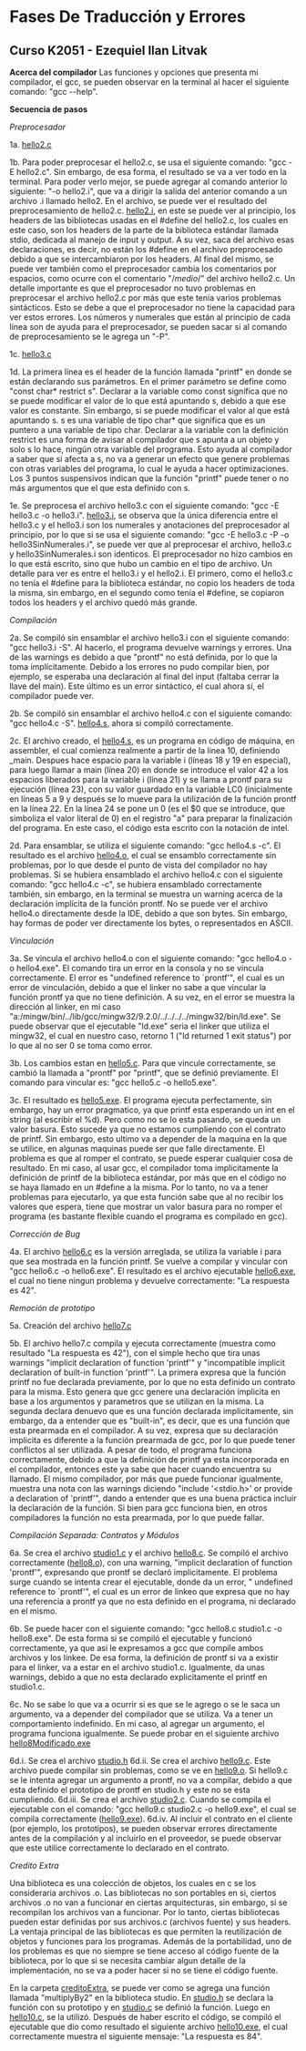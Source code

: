 # Fases De Traducción y Errores
## Curso K2051 - Ezequiel Ilan Litvak
 
**Acerca del compilador**
Las funciones y opciones que presenta mi compilador, el gcc, se pueden observar en la terminal al hacer el siguiente comando: "gcc --help".
 
**Secuencia de pasos**
 
*Preprocesador*

1a. [hello2.c](https://github.com/ketzeLitvak/ssl/blob/main/02-FasesErrores/hello2.c)

1b. Para poder preprocesar el hello2.c, se usa el siguiente comando: "gcc -E hello2.c". Sin embargo, de esa forma, el resultado se va a ver todo en la terminal. Para poder verlo mejor, se puede agregar al comando anterior lo siguiente: "-o hello2.i", que va a dirigir la salida del anterior comando a un archivo .i llamado hello2. En el archivo, se puede ver el resultado del preprocesamiento de hello2.c. [hello2.i](https://github.com/ketzeLitvak/ssl/blob/main/02-FasesErrores/hello2.i), en este se puede ver al principio, los headers de las bibliotecas usadas en el #define del hello2.c, los cuales en este caso, son los headers de la parte de la biblioteca estándar llamada stdio, dedicada al manejo de input y output. A su vez, saca del archivo esas declaraciones, es decir, no están los #define en el archivo preprocesado debido a que se intercambiaron por los headers. Al final del mismo, se puede ver también como el preprocesador cambia los comentarios por espacios, como ocurre con el comentario "/*medio*/" del archivo hello2.c. Un detalle importante es que el preprocesador no tuvo problemas en preprocesar el archivo hello2.c por más que este tenía varios problemas sintácticos. Esto se debe a que el preprocesador no tiene la capacidad para ver estos errores. Los números y numerales que están al principio de cada línea son de ayuda para el preprocesador, se pueden sacar si al comando de preprocesamiento se le agrega un "-P".

1c. [hello3.c](https://github.com/ketzeLitvak/ssl/blob/main/02-FasesErrores/hello3.c)

1d. La primera línea es el header de la función llamada "printf" en donde se están declarando sus parámetros. En el primer parámetro se define como "const char* restrict s". Declarar a la variable como const significa que no se puede modificar el valor de lo que está apuntando s, debido a que ese valor es constante. Sin embargo, si se puede modificar el valor al que está apuntando s. s es una variable de tipo char* que significa que es un puntero a una variable de tipo char. Declarar a la variable con la definición restrict es una forma de avisar al compilador que s apunta a un objeto y solo s lo hace, ningún otra variable del programa. Esto ayuda al compilador a saber que si afecta a s, no va a generar un efecto que genere problemas con otras variables del programa, lo cual le ayuda a hacer optimizaciones. Los 3 puntos suspensivos indican que la función "printf" puede tener o no más argumentos que el que esta definido con s.
 
1e. Se preprocesa el archivo hello3.c con el siguiente comando: "gcc -E hello3.c -o hello3.i". [hello3.i](https://github.com/ketzeLitvak/ssl/blob/main/02-FasesErrores/hello3.i), se observa que la única diferencia entre el hello3.c y el hello3.i son los numerales y anotaciones del preprocesador al principio, por lo que si se usa el siguiente comando: "gcc -E hello3.c -P -o hello3SinNumerales.i", se puede ver que al preprocesar el archivo, hello3.c y hello3SinNumerales.i son identicos. El preprocesador no hizo cambios en lo que está escrito, sino que hubo un cambio en el tipo de archivo.
Un detalle para ver es entre el hello3.i y el hello2.i. El primero, como el hello3.c no tenía el #define para la biblioteca estándar, no copio los headers de toda la misma, sin embargo, en el segundo como tenía el #define, se copiaron todos los headers y el archivo quedó más grande.
 
*Compilación*

2a. Se compiló sin ensamblar el archivo hello3.i con el siguiente comando: "gcc hello3.i -S". Al hacerlo, el programa devuelve warnings y errores. Una de las warnings es debido a que "prontf" no está definida, por lo que la toma implícitamente. Debido a los errores no pudo compilar bien, por ejemplo, se esperaba una declaración al final del input (faltaba cerrar la llave del main). Este último es un error sintáctico, el cual ahora sí, el compilador puede ver.

2b. Se compiló sin ensamblar el archivo hello4.c con el siguiente comando: "gcc hello4.c -S". [hello4.s](https://github.com/ketzeLitvak/ssl/blob/main/02-FasesErrores/hello4.s), ahora si compiló correctamente.

2c. El archivo creado, el [hello4.s](https://github.com/ketzeLitvak/ssl/blob/main/02-FasesErrores/hello4.s), es un programa en código de máquina, en assembler, el cual comienza realmente a partir de la linea 10, definiendo _main. Despues hace espacio para la variable i (líneas 18 y 19 en especial), para luego llamar a main (línea 20) en donde se introduce el valor 42 a los espacios liberados para la variable i (línea 21) y se llama a prontf para su ejecución (línea 23), con su valor guardado en la variable LC0 (inicialmente en líneas 5 a 9 y después se lo mueve para la utilización de la función prontf en la línea 22. En la línea 24 se pone un 0 (es el $0 que se introduce, que simboliza el valor literal de 0) en el registro "a" para preparar la finalización del programa. En este caso, el código esta escrito con la notación de intel. 

2d. Para ensamblar, se utiliza el siguiente comando: "gcc hello4.s -c". El resultado es el archivo [hello4.o](https://github.com/ketzeLitvak/ssl/blob/main/02-FasesErrores/hello4.o), el cual se ensamblo correctamente sin problemas, por lo que desde el punto de vista del compilador no hay problemas. Si se hubiera ensamblado el archivo hello4.c con el siguiente comando: "gcc hello4.c -c", se hubiera ensamblado correctamente también, sin embargo, en la terminal se muestra un warning acerca de la declaración implícita de la función prontf. No se puede ver el archivo hello4.o directamente desde la IDE, debido a que son bytes. Sin embargo, hay formas de poder ver directamente los bytes, o representados en ASCII.
 
*Vinculación*

3a. Se vincula el archivo hello4.o con el siguiente comando: "gcc hello4.o -o hello4.exe". El comando tira un error en la consola y no se vincula correctamente. El error es "undefined reference to `prontf'", el cual es un error de vinculación, debido a que el linker no sabe a que vincular la función prontf ya que no tiene definición. A su vez, en el error se muestra la dirección al linker, en mi caso "a:/mingw/bin/../lib/gcc/mingw32/9.2.0/../../../../mingw32/bin/ld.exe". Se puede observar que el ejecutable "ld.exe" seria el linker que utiliza el mingw32, el cual en nuestro caso, retorno 1 ("ld returned 1 exit status") por lo que al no ser 0 se toma como error.

3b. Los cambios estan en [hello5.c](https://github.com/ketzeLitvak/ssl/blob/main/02-FasesErrores/hello5.c). Para que vincule correctamente, se cambió la llamada a "prontf" por "printf", que se definió previamente. El comando para vincular es: "gcc hello5.c -o hello5.exe".

3c. El resultado es [hello5.exe](https://github.com/ketzeLitvak/ssl/blob/main/02-FasesErrores/hello5.exe). El programa ejecuta perfectamente, sin embargo, hay un error pragmatico, ya que printf esta esperando un int en el string (al escribir el %d). Pero como no se lo esta pasando, se queda un valor basura. Esto sucede ya que no estamos cumpliendo con el contrato de printf. Sin embargo, esto ultimo va a depender de la maquina en la que se utilice, en algunas maquinas puede ser que falle directamente. El problema es que al romper el contrato, se puede esperar cualquier cosa de resultado. En mi caso, al usar gcc, el compilador toma implicitamente la definición de printf de la biblioteca estándar, por más que en el código no se haya llamado en un #define a la misma. Por lo tanto, no va a tener problemas para ejecutarlo, ya que esta función sabe que al no recibir los valores que espera, tiene que mostrar un valor basura para no romper el programa (es bastante flexible cuando el programa es compilado en gcc).

*Corrección de Bug* 

4a. El archivo [hello6.c](https://github.com/ketzeLitvak/ssl/blob/main/02-FasesErrores/hello6.c) es la versión arreglada, se utiliza la variable i para que sea mostrada en la función printf. Se vuelve a compilar y vincular con "gcc hello6.c -o hello6.exe". El resultado es el archivo ejecutable [hello6.exe](https://github.com/ketzeLitvak/ssl/blob/main/02-FasesErrores/hello6.exe), el cual no tiene ningun problema y devuelve correctamente: "La respuesta es 42".

*Remoción de prototipo*

5a. Creación del archivo [hello7.c](https://github.com/ketzeLitvak/ssl/blob/main/02-FasesErrores/hello7.c)

5b. El archivo hello7.c compila y ejecuta correctamente (muestra como resultado "La respuesta es 42"), con el simple hecho que tira unas warnings "implicit declaration of function 'printf'" y "incompatible implicit declaration of built-in function 'printf'". La primera expresa que la función printf no fue declarada previamente, por lo que no esta definido un contrato para la misma. Esto genera que gcc genere una declaración ímplicita en base a los argumentos y parametros que se utilizan en la misma. La segunda declara denuevo que es una función declarada implicitamente, sin embargo, da a entender que es "built-in", es decir, que es una función que esta prearmada en el compilador. A su vez, expresa que su declaración implicita es diferente a la función prearmada de gcc, por lo que puede tener conflictos al ser utilizada. A pesar de todo, el programa funciona correctamente, debido a que la definición de printf ya esta incorporada en el compilador, entonces este ya sabe que hacer cuando encuentra su llamado. El mismo compilador, por más que puede funcionar igualmente, muestra una nota con las warnings diciendo "include '<stdio.h>' or provide a declaration of 'printf'", dando a entender que es una buena práctica incluir la declaración de la función. Si bien para gcc funciona bien, en otros compiladores la función no esta prearmada, por lo que puede fallar.

*Compilación Separada: Contratos y Módulos*

6a. Se crea el archivo [studio1.c](https://github.com/ketzeLitvak/ssl/blob/main/02-FasesErrores/studio1.c) y el archivo [hello8.c](https://github.com/ketzeLitvak/ssl/blob/main/02-FasesErrores/hello8.c). Se compiló el archivo correctamente ([hello8.o](https://github.com/ketzeLitvak/ssl/blob/main/02-FasesErrores/hello8.o)), con una warning, "implicit declaration of function 'prontf'", expresando que prontf se declaró implicitamente. El problema surge cuando se intenta crear el ejecutable, donde da un error, " undefined reference to `prontf'", el cual es un error de linkeo que expresa que no hay una referencia a prontf ya que no esta definido en el programa, ni declarado en el mismo.

6b. Se puede hacer con el siguiente comando: "gcc hello8.c studio1.c -o hello8.exe". De esta forma si se compiló el ejecutable y funcionó correctamente, ya que asi le expresamos a gcc que compile ambos archivos 
y los linkee. De esa forma, la definición de prontf si va a existir para el linker, va a estar en el archivo studio1.c. Igualmente, da unas warnings, debido a que no esta declarado explicitamente el printf en studio1.c.

6c. No se sabe lo que va a ocurrir si es que se le agrego o se le saca un argumento, va a depender del compilador que se utiliza. Va a tener un comportamiento indefinido. En mi caso, al agregar un argumento, el programa funciona igualmente. Se puede probar en el siguiente archivo [hello8Modificado.exe](https://github.com/ketzeLitvak/ssl/blob/main/02-FasesErrores/hello8Modificado.exe)

6d.i. Se crea el archivo [studio.h](https://github.com/ketzeLitvak/ssl/blob/main/02-FasesErrores/studio.h)
6d.ii. Se crea el archivo [hello9.c](https://github.com/ketzeLitvak/ssl/blob/main/02-FasesErrores/hello9.c). Este archivo puede compilar sin problemas, como se ve en [hello9.o](https://github.com/ketzeLitvak/ssl/blob/main/02-FasesErrores/hello9.o). Si hello9.c se le intenta agregar un argumento a prontf, no va a compilar, debido a que esta definido el prototipo de prontf en studio.h y este no se esta cumpliendo.
6d.iii. Se crea el archivo [studio2.c](https://github.com/ketzeLitvak/ssl/blob/main/02-FasesErrores/studio2.c). Cuando se compila el ejecutable con el comando: "gcc hello9.c studio2.c -o hello9.exe", el cual se compila correctamente ([hello9.exe](https://github.com/ketzeLitvak/ssl/blob/main/02-FasesErrores/hello9.exe)).
6d.iv. Al incluir el contrato en el cliente (por ejemplo, los prototipos), se pueden observar errores directamente antes de la compilación y al incluirlo en el proveedor, se puede observar que este utilice correctamente lo declarado en el contrato.

*Credito Extra*

Una biblioteca es una colección de objetos, los cuales en c se los consideraria archivos .o. Las bibliotecas no son portables en si, ciertos archivos .o no van a funcionar en ciertas arquitecturas, sin embargo, si se recompilan los archivos van a funcionar. Por lo tanto, ciertas bibliotecas pueden estar definidas por sus archivos.c (archivos fuente) y sus headers. La ventaja principal de las bibliotecas es que permiten la reutilización de objetos y funciones para los programas. Además de la portabilidad, uno de los problemas es que no siempre se tiene acceso al código fuente de la biblioteca, por lo que si se necesita cambiar algun detalle de la implementación, no se va a poder hacer si no se tiene el código fuente. 

En la carpeta [creditoExtra](https://github.com/ketzeLitvak/ssl/blob/main/02-FasesErrores/creditoExtra), se puede ver como se agrega una función llamada "multiplyBy2" en la biblioteca studio. En [studio.h](https://github.com/ketzeLitvak/ssl/blob/main/02-FasesErrores/creditoExtra/studio.h) se declara la función con su prototipo y en [studio.c](https://github.com/ketzeLitvak/ssl/blob/main/02-FasesErrores/creditoExtra/studio.c) se definió la función. Luego en [hello10.c](https://github.com/ketzeLitvak/ssl/blob/main/02-FasesErrores/creditoExtra/hello10.c), se la utilizó. Después de haber escrito el código, se compiló el ejecutable que dio como resultado el siguiente archivo [hello10.exe](https://github.com/ketzeLitvak/ssl/blob/main/02-FasesErrores/creditoExtra/hello10.exe), el cual correctamente muestra el siguiente mensaje: "La respuesta es 84".  